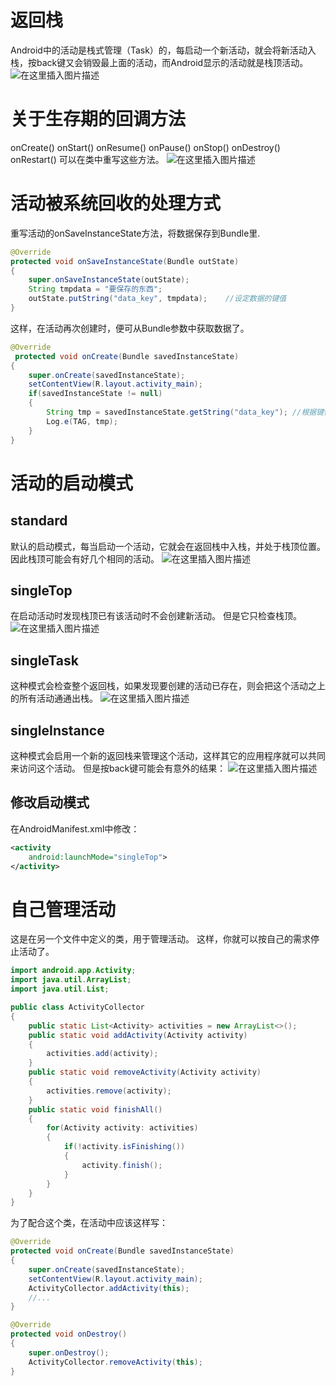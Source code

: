﻿---
date: 2020-03-22 14:34:18
tags:
    - android
---

# 返回栈
Android中的活动是栈式管理（Task）的，每启动一个新活动，就会将新活动入栈，按back键又会销毁最上面的活动，而Android显示的活动就是栈顶活动。
![在这里插入图片描述](https://img-blog.csdnimg.cn/20191112171306622.png?x-oss-process=image/watermark,type_ZmFuZ3poZW5naGVpdGk,shadow_10,text_aHR0cHM6Ly9ibG9nLmNzZG4ubmV0L3dlaXhpbl80NDk3MjkxMQ==,size_16,color_FFFFFF,t_70)
# 关于生存期的回调方法
onCreate()
onStart()
onResume()
onPause()
onStop()
onDestroy()
onRestart()
可以在类中重写这些方法。
![在这里插入图片描述](https://img-blog.csdnimg.cn/20191112171910686.png?x-oss-process=image/watermark,type_ZmFuZ3poZW5naGVpdGk,shadow_10,text_aHR0cHM6Ly9ibG9nLmNzZG4ubmV0L3dlaXhpbl80NDk3MjkxMQ==,size_16,color_FFFFFF,t_70)
# 活动被系统回收的处理方式
重写活动的onSaveInstanceState方法，将数据保存到Bundle里.
```java
@Override
protected void onSaveInstanceState(Bundle outState)
{
    super.onSaveInstanceState(outState);
    String tmpdata = "要保存的东西";
    outState.putString("data_key", tmpdata);	//设定数据的键值
}
```
这样，在活动再次创建时，便可从Bundle参数中获取数据了。
```java
@Override
 protected void onCreate(Bundle savedInstanceState)
{
    super.onCreate(savedInstanceState);
    setContentView(R.layout.activity_main);
    if(savedInstanceState != null)
    {
        String tmp = savedInstanceState.getString("data_key"); //根据键值获取数据
        Log.e(TAG, tmp);
    }
}
```

# 活动的启动模式
## standard
默认的启动模式，每当启动一个活动，它就会在返回栈中入栈，并处于栈顶位置。因此栈顶可能会有好几个相同的活动。
![在这里插入图片描述](https://img-blog.csdnimg.cn/20191112172632395.png?x-oss-process=image/watermark,type_ZmFuZ3poZW5naGVpdGk,shadow_10,text_aHR0cHM6Ly9ibG9nLmNzZG4ubmV0L3dlaXhpbl80NDk3MjkxMQ==,size_16,color_FFFFFF,t_70)

## singleTop
在启动活动时发现栈顶已有该活动时不会创建新活动。
但是它只检查栈顶。
![在这里插入图片描述](https://img-blog.csdnimg.cn/20191112173004218.png?x-oss-process=image/watermark,type_ZmFuZ3poZW5naGVpdGk,shadow_10,text_aHR0cHM6Ly9ibG9nLmNzZG4ubmV0L3dlaXhpbl80NDk3MjkxMQ==,size_16,color_FFFFFF,t_70)
## singleTask
这种模式会检查整个返回栈，如果发现要创建的活动已存在，则会把这个活动之上的所有活动通通出栈。
![在这里插入图片描述](https://img-blog.csdnimg.cn/20191112173204788.png?x-oss-process=image/watermark,type_ZmFuZ3poZW5naGVpdGk,shadow_10,text_aHR0cHM6Ly9ibG9nLmNzZG4ubmV0L3dlaXhpbl80NDk3MjkxMQ==,size_16,color_FFFFFF,t_70)
## singleInstance
这种模式会启用一个新的返回栈来管理这个活动，这样其它的应用程序就可以共同来访问这个活动。
但是按back键可能会有意外的结果：
![在这里插入图片描述](https://img-blog.csdnimg.cn/20191112173444860.png?x-oss-process=image/watermark,type_ZmFuZ3poZW5naGVpdGk,shadow_10,text_aHR0cHM6Ly9ibG9nLmNzZG4ubmV0L3dlaXhpbl80NDk3MjkxMQ==,size_16,color_FFFFFF,t_70)

## 修改启动模式
在AndroidManifest.xml中修改：
```xml
<activity
	android:launchMode="singleTop">
</activity>
```

# 自己管理活动
这是在另一个文件中定义的类，用于管理活动。
这样，你就可以按自己的需求停止活动了。
```java
import android.app.Activity;
import java.util.ArrayList;
import java.util.List;

public class ActivityCollector
{
    public static List<Activity> activities = new ArrayList<>();
    public static void addActivity(Activity activity)
    {
        activities.add(activity);
    }
    public static void removeActivity(Activity activity)
    {
        activities.remove(activity);
    }
    public static void finishAll()
    {
        for(Activity activity: activities)
        {
            if(!activity.isFinishing())
            {
                activity.finish();
            }
        }
    }
}
```
为了配合这个类，在活动中应该这样写：
```java
@Override
protected void onCreate(Bundle savedInstanceState)
{
    super.onCreate(savedInstanceState);
    setContentView(R.layout.activity_main);
    ActivityCollector.addActivity(this);
    //...
}

@Override
protected void onDestroy()
{
    super.onDestroy();
    ActivityCollector.removeActivity(this);
}
```


